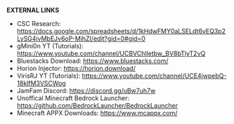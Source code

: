 **EXTERNAL LINKS**

- CSC Research: https://docs.google.com/spreadsheets/d/1kHdwFMY0aLSELdt6vEQ3p2LySG4ivMbEJv6oP-MihZI/edit?gid=0#gid=0
- gMini0n YT (Tutorials): https://www.youtube.com/channel/UCBVChlletbw_BV8bTlyT2vQ
- Bluestacks Download: https://www.bluestacks.com/
- Horion Injector: https://horion.download/
- VirisRJ YT (Tutorials): https://www.youtube.com/channel/UCE4jwpebQ-18klfM3VSCWog
- JamFam Discord: https://discord.gg/uBw7uh7w
- Unoffical Minecraft Bedrock Launcher: https://github.com/BedrockLauncher/BedrockLauncher
- Minecraft APPX Downloads: https://www.mcappx.com/
